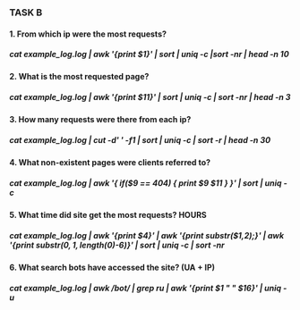 ### TASK B
#### 1. From which ip were the most requests? 
##### cat example_log.log  | awk '{print $1}' | sort | uniq -c |sort -nr | head -n 10

#### 2. What is the most requested page? 
##### cat example_log.log | awk '{print $11}' | sort | uniq -c | sort -nr | head -n 3

#### 3. How many requests were there from each ip?  
##### cat example_log.log | cut -d' ' -f1 | sort | uniq -c | sort -r | head -n 30

#### 4. What non-existent pages were clients referred to?   
##### cat example_log.log | awk '{ if($9 == 404) { print $9 $11 } }' | sort | uniq -c

#### 5. What time did site get the most requests? HOURS 
##### cat example_log.log  | awk '{print $4}' | awk '{print substr($1,2);}' |  awk '{print substr($0, 1, length($0)-6)}' | sort | uniq -c | sort -nr

#### 6. What search bots have accessed the site? (UA + IP) 
##### cat example_log.log  |  awk  /bot/ | grep ru | awk '{print $1 " " $16}' | uniq -u
